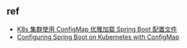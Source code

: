 

## ref
+ [K8s 集群使用 ConfigMap 优雅加载 Spring Boot 配置文件](https://cloud.tencent.com/developer/article/1433236)
+ [Configuring Spring Boot on Kubernetes with ConfigMap](https://developers.redhat.com/blog/2017/10/03/configuring-spring-boot-kubernetes-configmap/)